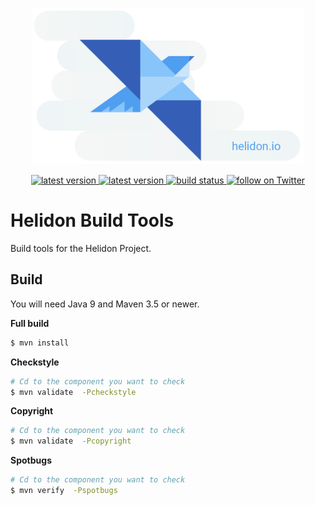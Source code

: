 <p align="center">
    <img src="./etc/images/helidon_cloud_sticker.png" height="250">
</p>
<p align="center">
    <a href="https://github.com/oracle/helidon-build-tools/tags">
        <img src="https://img.shields.io/github/tag/oracle/helidon-build-tools.svg" alt="latest version">
    </a>
    <a href="https://github.com/oracle/helidon-build-tools/issues">
        <img src="https://img.shields.io/github/issues/oracle/helidon-build-tools.svg" alt="latest version">
    </a>
    <a href="https://app.wercker.com/project/byKey/de00e8ec6178ba9a2db8ee863d5c568a">
        <img src="https://app.wercker.com/status/de00e8ec6178ba9a2db8ee863d5c568a/s/master" alt="build status">
    </a>
    <a href="https://twitter.com/intent/follow?screen_name=helidon_project">
        <img src="https://img.shields.io/twitter/follow/helidon_project.svg?style=social&logo=twitter" alt="follow on Twitter">
    </a>
</p>

# Helidon Build Tools

Build tools for the Helidon Project.

## Build

You will need Java 9 and Maven 3.5 or newer.

**Full build**
```bash
$ mvn install
```

**Checkstyle**
```bash
# Cd to the component you want to check
$ mvn validate  -Pcheckstyle
```

**Copyright**

```bash
# Cd to the component you want to check
$ mvn validate  -Pcopyright
```

**Spotbugs**

```bash
# Cd to the component you want to check
$ mvn verify  -Pspotbugs
```